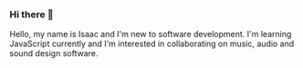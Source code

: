 ### Hi there 👋


Hello, my name is Isaac and I'm new to software development. I'm learning JavaScript currently and I'm interested in collaborating on music, audio and sound design software. 